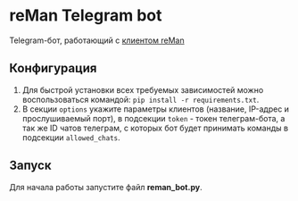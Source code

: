 # reMan Telegram bot

Telegram-бот, работающий с [клиентом reMan](https://github.com/leontyko/reman_client)

## Конфигурация

1. Для быстрой установки всех требуемых зависимостей можно воспользоваться командой:
```pip install -r requirements.txt```.
2. В секции ```options``` укажите параметры клиентов (название, IP-адрес и прослушиваемый порт), в подсекции ```token``` - токен телеграм-бота, а так же ID чатов телеграм, с которых бот будет принимать команды в подсекции ```allowed_chats```.

## Запуск

Для начала работы запустите файл **reman_bot.py**.